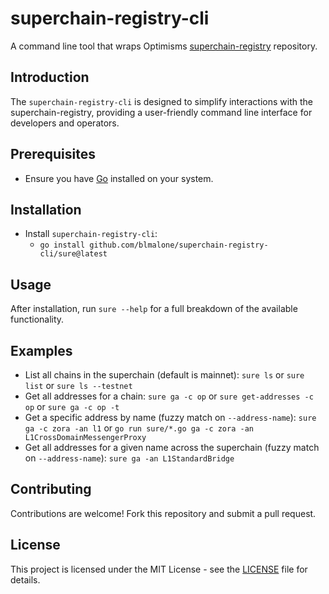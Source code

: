 # superchain-registry-cli

A command line tool that wraps Optimisms [superchain-registry](https://github.com/ethereum-optimism/superchain-registry) repository.

## Introduction

The `superchain-registry-cli` is designed to simplify interactions with the superchain-registry, providing a user-friendly command line interface for developers and operators.

## Prerequisites

- Ensure you have [Go](https://formulae.brew.sh/formula/go) installed on your system.

## Installation

- Install `superchain-registry-cli`:
    - `go install github.com/blmalone/superchain-registry-cli/sure@latest`
 
## Usage

After installation, run `sure --help` for a full breakdown of the available functionality.

## Examples

- List all chains in the superchain (default is mainnet): `sure ls` or `sure list` or `sure ls --testnet`
- Get all addresses for a chain: `sure ga -c op` or `sure get-addresses -c op` or `sure ga -c op -t`
- Get a specific address by name (fuzzy match on `--address-name`): `sure ga -c zora -an l1` or `go run sure/*.go ga -c zora -an L1CrossDomainMessengerProxy`
- Get all addresses for a given name across the superchain (fuzzy match on `--address-name`): `sure ga -an L1StandardBridge`

## Contributing

Contributions are welcome! Fork this repository and submit a pull request.

## License

This project is licensed under the MIT License - see the [LICENSE](LICENSE) file for details.
